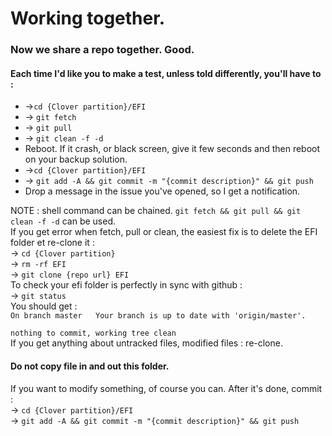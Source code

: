 # Working together.

### Now we share a repo together. Good.

#### Each time I'd like you to make a test, unless told differently, you'll have to :

* -&gt;`cd {Clover partition}/EFI`
* -&gt; `git fetch`
* -&gt; `git pull`
* -&gt; `git clean -f -d`
* Reboot. If it crash, or black screen, give it few seconds and then reboot on your backup solution.
* -&gt;`cd {Clover partition}/EFI`
* -&gt; `git add -A && git commit -m "{commit description}" && git push`
* Drop a message in the issue you've opened, so I get a notification.

NOTE : shell command can be chained. `git fetch && git pull && git clean -f -d` can be used.  
If you get error when fetch, pull or clean, the easiest fix is to delete the EFI folder et re-clone it :  
-&gt; `cd {Clover partition}`  
-&gt; `rm -rf EFI`  
-&gt; `git clone {repo url} EFI`  
To check your efi folder is perfectly in sync with github :  
-&gt; `git status`  
You should get :  
`On branch master  
Your branch is up to date with 'origin/master'.`

`nothing to commit, working tree clean`  
If you get anything about untracked files, modified files : re-clone.  


#### Do not copy file in and out this folder.

If you want to modify something, of course you can. After it's done, commit :  
-&gt; `cd {Clover partition}/EFI`  
-&gt; `git add -A && git commit -m "{commit description}" && git push`



